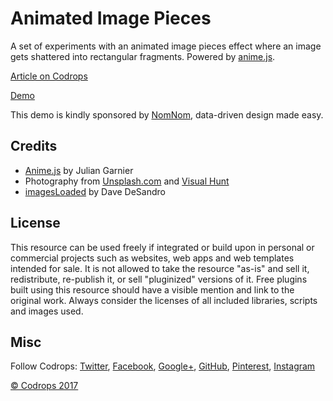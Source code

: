 # Animated Image Pieces

A set of experiments with an animated image pieces effect where an image gets shattered into rectangular fragments. Powered by [anime.js](http://anime-js.com/).


[Article on Codrops](https://tympanus.net/codrops/?p=31849)

[Demo](https://tympanus.net/Development/AnimatedImagePieces/)

This demo is kindly sponsored by [NomNom](http://go.hackingui.com/NomNomcodrops2507117), data-driven design made easy.

## Credits

- [Anime.js](http://anime-js.com/) by Julian Garnier
- Photography from [Unsplash.com](https://unsplash.com/) and [Visual Hunt](https://visualhunt.com/p/aatik-tasneem/)
- [imagesLoaded](https://imagesloaded.desandro.com/) by Dave DeSandro

## License
This resource can be used freely if integrated or build upon in personal or commercial projects such as websites, web apps and web templates intended for sale. It is not allowed to take the resource "as-is" and sell it, redistribute, re-publish it, or sell "pluginized" versions of it. Free plugins built using this resource should have a visible mention and link to the original work. Always consider the licenses of all included libraries, scripts and images used.

## Misc

Follow Codrops: [Twitter](http://www.twitter.com/codrops), [Facebook](http://www.facebook.com/codrops), [Google+](https://plus.google.com/101095823814290637419), [GitHub](https://github.com/codrops), [Pinterest](http://www.pinterest.com/codrops/), [Instagram](https://www.instagram.com/codropsss/)

[© Codrops 2017](http://www.codrops.com)





